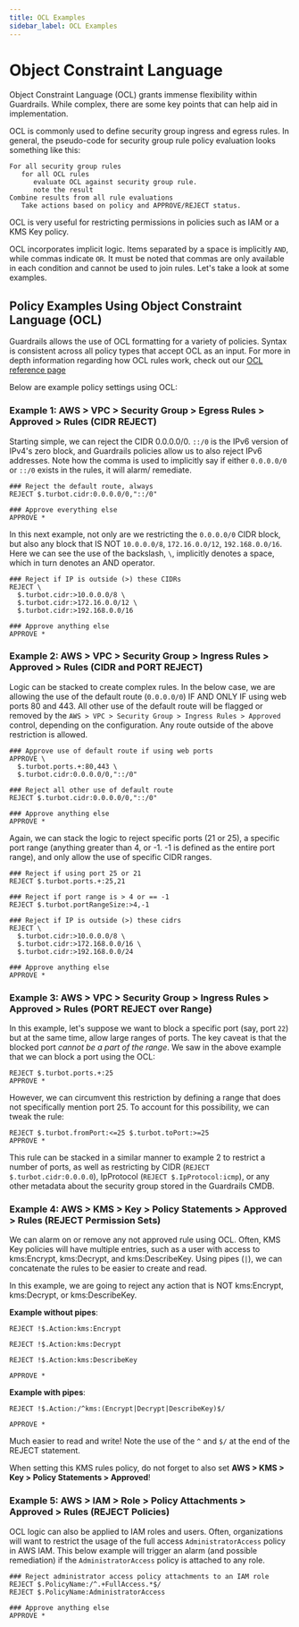 ```yaml
---
title: OCL Examples
sidebar_label: OCL Examples
---
```


# Object Constraint Language

Object Constraint Language (OCL) grants immense flexibility within Guardrails. While
complex, there are some key points that can help aid in implementation.

OCL is commonly used to define security group ingress and egress rules. In
general, the pseudo-code for security group rule policy evaluation looks
something like this:

```ocl
For all security group rules
   for all OCL rules
      evaluate OCL against security group rule.
      note the result
Combine results from all rule evaluations
   Take actions based on policy and APPROVE/REJECT status.
```

OCL is very useful for restricting permissions in policies such as IAM or a KMS
Key policy.

OCL incorporates implicit logic. Items separated by a space is implicitly `AND`,
while commas indicate `OR`. It must be noted that commas are only available in
each condition and cannot be used to join rules. Let's take a look at some
examples.

## Policy Examples Using Object Constraint Language (OCL)

Guardrails allows the use of OCL formatting for a variety of policies. Syntax is
consistent across all policy types that accept OCL as an input. For more in
depth information regarding how OCL rules work, check out our
[OCL reference page](reference/ocl)

Below are example policy settings using OCL:

### Example 1: AWS > VPC > Security Group > Egress Rules > Approved > Rules (CIDR REJECT)

Starting simple, we can reject the CIDR 0.0.0.0/0. `::/0` is the IPv6 version of
IPv4's zero block, and Guardrails policies allow us to also reject IPv6 addresses.
Note how the comma is used to implicitly say if either `0.0.0.0/0` or `::/0`
exists in the rules, it will alarm/ remediate.

```ocl
### Reject the default route, always
REJECT $.turbot.cidr:0.0.0.0/0,"::/0"

### Approve everything else
APPROVE *
```

In this next example, not only are we restricting the `0.0.0.0/0` CIDR block,
but also any block that IS NOT `10.0.0.0/8`, `172.16.0.0/12`, `192.168.0.0/16`.
Here we can see the use of the backslash, `\`, implicitly denotes a space, which
in turn denotes an AND operator.

```ocl
### Reject if IP is outside (>) these CIDRs
REJECT \
  $.turbot.cidr:>10.0.0.0/8 \
  $.turbot.cidr:>172.16.0.0/12 \
  $.turbot.cidr:>192.168.0.0/16

### Approve anything else
APPROVE *
```

### Example 2: AWS > VPC > Security Group > Ingress Rules > Approved > Rules (CIDR and PORT REJECT)

Logic can be stacked to create complex rules. In the below case, we are allowing
the use of the default route (`0.0.0.0/0`) IF AND ONLY IF using web ports 80
and 443. All other use of the default route will be flagged or removed by the
`AWS > VPC > Security Group > Ingress Rules > Approved` control, depending on
the configuration. Any route outside of the above restriction is allowed.

```ocl
### Approve use of default route if using web ports
APPROVE \
  $.turbot.ports.+:80,443 \
  $.turbot.cidr:0.0.0.0/0,"::/0"

### Reject all other use of default route
REJECT $.turbot.cidr:0.0.0.0/0,"::/0"

### Approve anything else
APPROVE *
```

Again, we can stack the logic to reject specific ports (21 or 25), a specific
port range (anything greater than 4, or -1. -1 is defined as the entire port
range), and only allow the use of specific CIDR ranges.

```ocl
### Reject if using port 25 or 21
REJECT $.turbot.ports.+:25,21

### Reject if port range is > 4 or == -1
REJECT $.turbot.portRangeSize:>4,-1

### Reject if IP is outside (>) these cidrs
REJECT \
  $.turbot.cidr:>10.0.0.0/8 \
  $.turbot.cidr:>172.168.0.0/16 \
  $.turbot.cidr:>192.168.0.0/24

### Approve anything else
APPROVE *
```

### Example 3: AWS > VPC > Security Group > Ingress Rules > Approved > Rules (PORT REJECT over Range)

In this example, let's suppose we want to block a specific port (say, port `22`)
but at the same time, allow large ranges of ports. The key caveat is that the
blocked port _cannot be a part of the range_. We saw in the above example that
we can block a port using the OCL:

```ocl
REJECT $.turbot.ports.+:25
APPROVE *
```

However, we can circumvent this restriction by defining a range that does not
specifically mention port 25. To account for this possibility, we can tweak the
rule:

```ocl
REJECT $.turbot.fromPort:<=25 $.turbot.toPort:>=25
APPROVE *
```

This rule can be stacked in a similar manner to example 2 to restrict a number
of ports, as well as restricting by CIDR (`REJECT $.turbot.cidr:0.0.0.0`),
IpProtocol (`REJECT $.IpProtocol:icmp`), or any other metadata about the
security group stored in the Guardrails CMDB.

### Example 4: AWS > KMS > Key > Policy Statements > Approved > Rules (REJECT Permission Sets)

We can alarm on or remove any not approved rule using OCL. Often, KMS Key
policies will have multiple entries, such as a user with access to kms:Encrypt,
kms:Decrypt, and kms:DescribeKey. Using pipes (`|`), we can concatenate the
rules to be easier to create and read.

In this example, we are going to reject any action that is NOT kms:Encrypt,
kms:Decrypt, or kms:DescribeKey.

**Example without pipes**:

```ocl
REJECT !$.Action:kms:Encrypt

REJECT !$.Action:kms:Decrypt

REJECT !$.Action:kms:DescribeKey

APPROVE *
```

**Example with pipes**:

```ocl
REJECT !$.Action:/^kms:(Encrypt|Decrypt|DescribeKey)$/

APPROVE *
```

Much easier to read and write! Note the use of the `^` and `$/` at the end of
the REJECT statement.

When setting this KMS rules policy, do not forget to also set **AWS > KMS >
Key > Policy Statements > Approved**!

### Example 5: AWS > IAM > Role > Policy Attachments > Approved > Rules (REJECT Policies)

OCL logic can also be applied to IAM roles and users. Often, organizations will
want to restrict the usage of the full access `AdministratorAccess` policy in
AWS IAM. This below example will trigger an alarm (and possible remediation) if
the `AdministratorAccess` policy is attached to any role.

```ocl
### Reject administrator access policy attachments to an IAM role
REJECT $.PolicyName:/^.+FullAccess.*$/
REJECT $.PolicyName:AdministratorAccess

### Approve anything else
APPROVE *
```

